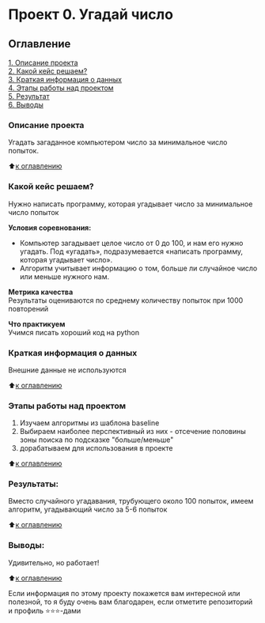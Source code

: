 # Проект 0. Угадай число

## Оглавление  
[1. Описание проекта](.README.md#Описание-проекта)  
[2. Какой кейс решаем?](.README.md#Какой-кейс-решаем)  
[3. Краткая информация о данных](.README.md#Краткая-информация-о-данных)  
[4. Этапы работы над проектом](.README.md#Этапы-работы-над-проектом)  
[5. Результат](.README.md#Результат)    
[6. Выводы](.README.md#Выводы) 

### Описание проекта    
Угадать загаданное компьютером число за минимальное число попыток.

:arrow_up:[к оглавлению](_)


### Какой кейс решаем?    
Нужно написать программу, которая угадывает число за минимальное число попыток

**Условия соревнования:**  
- Компьютер загадывает целое число от 0 до 100, и нам его нужно угадать. Под «угадать», подразумевается «написать программу, которая угадывает число».
- Алгоритм учитывает информацию о том, больше ли случайное число или меньше нужного нам.

**Метрика качества**     
Результаты оцениваются по среднему количеству попыток при 1000 повторений

**Что практикуем**     
Учимся писать хороший код на python


### Краткая информация о данных
Внешние данные не используются
  
:arrow_up:[к оглавлению](.README.md#Оглавление)


### Этапы работы над проектом  
1. Изучаем алгоритмы из шаблона baseline
2. Выбираем наиболее перспективный из них - отсечение половины зоны поиска по подсказке "больше/меньше"
3. дорабатываем для использования в проекте

:arrow_up:[к оглавлению](.README.md#Оглавление)


### Результаты:  
Вместо случайного угадавания, трубующего около 100 попыток, имеем алгоритм, угадывающий число за 5-6 попыток

:arrow_up:[к оглавлению](.README.md#Оглавление)


### Выводы:  
Удивительно, но работает!

:arrow_up:[к оглавлению](.README.md#Оглавление)


Если информация по этому проекту покажется вам интересной или полезной, то я буду очень вам благодарен, если отметите репозиторий и профиль ⭐️⭐️⭐️-дами